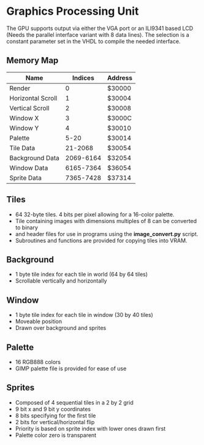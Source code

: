# Graphics Processing Unit
The GPU supports output via either the VGA port or an ILI9341 based LCD 
(Needs the parallel interface variant with 8 data lines). The selection is a constant parameter
set in the VHDL to compile the needed interface.

## Memory Map
| Name              | Indices   | Address |
|-------------------|-----------|---------|
| Render            | 0         | $30000  |
| Horizontal Scroll | 1         | $30004  |
| Vertical Scroll   | 2         | $30008  |
| Window X          | 3         | $3000C  |
| Window Y          | 4         | $30010  |
| Palette           | 5-20      | $30014  |
| Tile Data         | 21-2068   | $30054  |
| Background Data   | 2069-6164 | $32054  |
| Window Data       | 6165-7364 | $36054  |
| Sprite Data       | 7365-7428 | $37314  |

## Tiles
- 64 32-byte tiles. 4 bits per pixel allowing for a 16-color palette.
- Tile containing images with dimensions multiples of 8 can be converted to binary 
- and header files for use in programs using the **image_convert.py** script.
- Subroutines and functions are provided for copying tiles into VRAM.

## Background
- 1 byte tile index for each tile in world (64 by 64 tiles)
- Scrollable vertically and horizontally

## Window
- 1 byte tile index for each tile in window (30 by 40 tiles)
- Moveable position
- Drawn over background and sprites

## Palette
- 16 RGB888 colors
- GIMP palette file is provided for ease of use

## Sprites
- Composed of 4 sequential tiles in a 2 by 2 grid
- 9 bit x and 9 bit y coordinates
- 8 bits specifying for the first tile
- 2 bits for vertical/horizontal flip
- Priority is based on sprite index with lower ones drawn first
- Palette color zero is transparent
